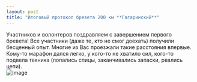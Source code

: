 ```yaml
---
layout: post
title: "Итоговый протокол бревета 200 км **Гагаринский**"
---
```


Участников и волонтеров поздравляем с завершением первого бревета! Все участники (даже те, кто не смог доехать) получили бесценный опыт. Многие из Вас проезжали такие расстояния впервые. Кому-то марафон дался легко, у кого-то не хватило сил, кого-то подвела техника (лопались спицы, заканчивались запаски, рвались цепи).  
![image](http://brevet18.ru/images/889xzj3nnak.jpg)
